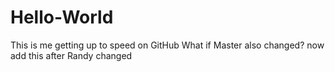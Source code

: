 # Hello-World
This is me getting up to speed on GitHub
What if Master also changed?
now add this after Randy changed
